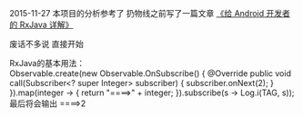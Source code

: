 2015-11-27
本项目的分析参考了 扔物线之前写了一篇文章 [《给 Android 开发者的 RxJava 详解》](http://gank.io/post/560e15be2dca930e00da1083#toc_1)<br />

废话不多说 直接开始

RxJava的基本用法：<br />
Observable.create(new Observable.OnSubscribe<Integer>() {
            @Override
            public void call(Subscriber<? super Integer> subscriber) {
                subscriber.onNext(2);
            }
        }).map(integer -> {
            return "====>" + integer;
        }).subscribe(s -> Log.i(TAG, s));
<br />
最后将会输出 ====>2